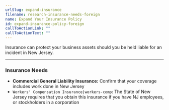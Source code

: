 ```yaml
---
urlSlug: expand-insurance
filename: research-insurance-needs-foreign
name: Expand Your Insurance Policy
id: expand-insurance-policy-foreign
callToActionLink: ""
callToActionText: ""
---
```

Insurance can protect your business assets should you be held liable for an incident in New Jersey. 

- - -
### Insurance Needs

* **Commercial General Liability Insurance:** Confirm that your coverage includes work done in New Jersey
* `Workers' Compensation Insurance|workers-comp`: The State of New Jersey requires that you obtain this insurance if you have NJ employees, or stockholders in a corporation
